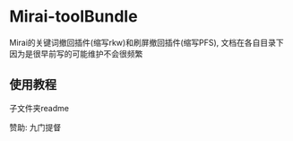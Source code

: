 # Mirai-toolBundle
Mirai的关键词撤回插件(缩写rkw)和刷屏撤回插件(缩写PFS), 文档在各自目录下
因为是很早前写的可能维护不会很频繁

## 使用教程

子文件夹readme

赞助: 九门提督
